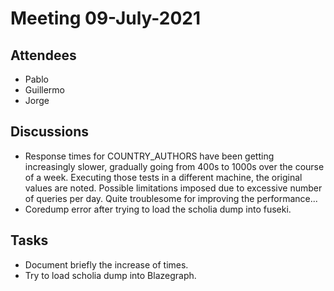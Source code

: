 # Meeting 09-July-2021

## Attendees 

- Pablo
- Guillermo
- Jorge

## Discussions
- Response times for COUNTRY_AUTHORS have been getting increasingly slower, gradually going from 400s to 1000s over the course of a week. Executing those tests in a different machine, the original values are noted. Possible limitations imposed due to excessive number of queries per day. Quite troublesome for improving the performance...
- Coredump error after trying to load the scholia dump into fuseki.

## Tasks
- Document briefly the increase of times. 
- Try to load scholia dump into Blazegraph.

